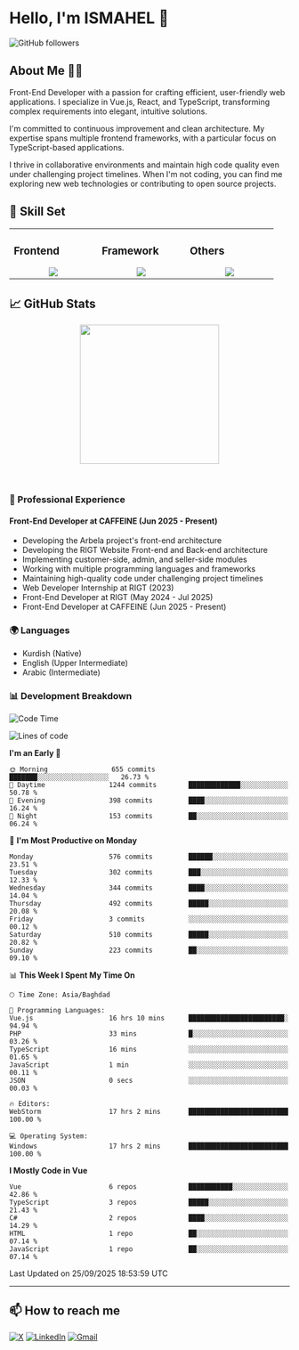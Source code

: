 # Hello, I'm ISMAHEL 👋 
![GitHub followers](https://img.shields.io/github/followers/ismahelZero) 

## About Me 👨‍💻
Front-End Developer with a passion for crafting efficient, user-friendly web applications. I specialize in Vue.js, React, and TypeScript, transforming complex requirements into elegant, intuitive solutions.

I'm committed to continuous improvement and clean architecture. My expertise spans multiple frontend frameworks, with a particular focus on TypeScript-based applications.

I thrive in collaborative environments and maintain high code quality even under challenging project timelines. When I'm not coding, you can find me exploring new web technologies or contributing to open source projects.

## 💼 Skill Set

<table><tr><td valign="top" width="25%">

### Frontend  
<a href="https://github.com/ismahelZero">
<div align="center">  
       <img src="https://skillicons.dev/icons?i=html,css,bootstrap,tailwind,js,ts&perline=4" /> 
</div>
</a>
 </td><td valign="top" width="25%">
        
### Framework
<a href="https://github.com/ismahelZero">
<div align="center">
       <img src="https://skillicons.dev/icons?i=vuejs,nuxtjs,react&perline=4" /> 
</div>
</a>

</td><td valign="top" width="25%">
  
### Others
<a href="https://github.com/ismahelZero">
<div align="center">
       <img src="https://skillicons.dev/icons?i=git,github,npm,figma,vscode,webstorm,discord,vscodeqt&perline=4" /> 
</div>
</a>
</td>
</tr></table>


## 📈 GitHub Stats
<!-- Activity Graph -->
<p align="center">
  <a href="https://github.com/ismahelZero">
    <img height=250 src="https://github-readme-activity-graph.vercel.app/graph?username=ismahelZero&bg_color=282c34&color=FDFD96&line=FDFD96&point=FFFFFF&area_color=79FE96&border_radius=24.5&title_color=FDFD96&border_radius=20px"/>
  </a> 
</p>

<br>

### 💼 Professional Experience
#### Front-End Developer at CAFFEINE (Jun 2025 - Present)
- Developing the Arbela project's front-end architecture
- Developing the RIGT Website Front-end and Back-end architecture
- Implementing customer-side, admin, and seller-side modules
- Working with multiple programming languages and frameworks
- Maintaining high-quality code under challenging project timelines
- Web Developer Internship at RIGT (2023)
- Front-End Developer at RIGT (May 2024 - Jul 2025)
- Front-End Developer at CAFFEINE (Jun 2025 - Present)

### 🌍 Languages
- Kurdish (Native)
- English (Upper Intermediate)
- Arabic (Intermediate)

### 📊 Development Breakdown
<!--START_SECTION:waka-->
![Code Time](http://img.shields.io/badge/Code%20Time-1%2C430%20hrs%2036%20mins-blue)

![Lines of code](https://img.shields.io/badge/From%20Hello%20World%20I%27ve%20Written-7.7%20million%20lines%20of%20code-blue)

**I'm an Early 🐤** 

```text
🌞 Morning                655 commits         ███████░░░░░░░░░░░░░░░░░░   26.73 % 
🌆 Daytime                1244 commits        █████████████░░░░░░░░░░░░   50.78 % 
🌃 Evening                398 commits         ████░░░░░░░░░░░░░░░░░░░░░   16.24 % 
🌙 Night                  153 commits         ██░░░░░░░░░░░░░░░░░░░░░░░   06.24 % 
```
📅 **I'm Most Productive on Monday** 

```text
Monday                   576 commits         ██████░░░░░░░░░░░░░░░░░░░   23.51 % 
Tuesday                  302 commits         ███░░░░░░░░░░░░░░░░░░░░░░   12.33 % 
Wednesday                344 commits         ████░░░░░░░░░░░░░░░░░░░░░   14.04 % 
Thursday                 492 commits         █████░░░░░░░░░░░░░░░░░░░░   20.08 % 
Friday                   3 commits           ░░░░░░░░░░░░░░░░░░░░░░░░░   00.12 % 
Saturday                 510 commits         █████░░░░░░░░░░░░░░░░░░░░   20.82 % 
Sunday                   223 commits         ██░░░░░░░░░░░░░░░░░░░░░░░   09.10 % 
```


📊 **This Week I Spent My Time On** 

```text
🕑︎ Time Zone: Asia/Baghdad

💬 Programming Languages: 
Vue.js                   16 hrs 10 mins      ████████████████████████░   94.94 % 
PHP                      33 mins             █░░░░░░░░░░░░░░░░░░░░░░░░   03.26 % 
TypeScript               16 mins             ░░░░░░░░░░░░░░░░░░░░░░░░░   01.65 % 
JavaScript               1 min               ░░░░░░░░░░░░░░░░░░░░░░░░░   00.11 % 
JSON                     0 secs              ░░░░░░░░░░░░░░░░░░░░░░░░░   00.03 % 

🔥 Editors: 
WebStorm                 17 hrs 2 mins       █████████████████████████   100.00 % 

💻 Operating System: 
Windows                  17 hrs 2 mins       █████████████████████████   100.00 % 
```

**I Mostly Code in Vue** 

```text
Vue                      6 repos             ███████████░░░░░░░░░░░░░░   42.86 % 
TypeScript               3 repos             █████░░░░░░░░░░░░░░░░░░░░   21.43 % 
C#                       2 repos             ████░░░░░░░░░░░░░░░░░░░░░   14.29 % 
HTML                     1 repo              ██░░░░░░░░░░░░░░░░░░░░░░░   07.14 % 
JavaScript               1 repo              ██░░░░░░░░░░░░░░░░░░░░░░░   07.14 % 
```




 Last Updated on 25/09/2025 18:53:59 UTC
<!--END_SECTION:waka-->

---
## 📫 How to reach me
[![X](https://img.shields.io/badge/X-informational?style=for-the-badge&logo=X&logoColor=white)](https://www.twitter.com/ismahel_zero/)
[![LinkedIn](https://img.shields.io/badge/LinkedIn-0077B5?style=for-the-badge&logo=linkedin&logoColor=white)](https://linkedin.com/in/ismahel-zero-1053b4228)
[![Gmail](https://img.shields.io/badge/Gmail-informational?style=for-the-badge&color=EA4335&logo=gmail&logoColor=white)](mailto:ismahel.zero94@gmail.com?subject=Hey!)
